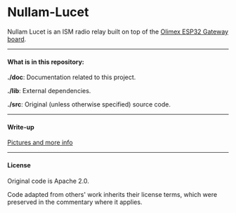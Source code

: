# Nullam-Lucet

Nullam Lucet is an ISM radio relay built on top of the <a href="https://github.com/OLIMEX/ESP32-GATEWAY">Olimex ESP32 Gateway board</a>.

----------------------
#### What is in this repository:

**./doc**:  Documentation related to this project.

**./lib**:  External dependencies.

**./src**:  Original (unless otherwise specified) source code.

----------------------
#### Write-up

[Pictures and more info](https://hackaday.io/project/167063-nullam-lucet)

----------------------
#### License
Original code is Apache 2.0.

Code adapted from others' work inherits their license terms, which were preserved in the commentary where it applies.
